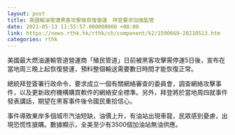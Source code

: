 ```yaml
---
layout: post
title: 美國輸油管遭黑客攻擊後恢復營運　拜登要求加強監管
date: 2021-05-13 11:55:57.000000000 +08:00
link: https://news.rthk.hk/rthk/ch/component/k2/1590669-20210513.htm
categories: rthk
---
```


美國最大燃油運輸管道營運商「殖民管道」日前被黑客攻擊需停運5日後，宣布在當地周三晚上起恢復營運，預料整個輸送需要數日時間才能恢復正常。

總統拜登簽署行政命令，要求成立一個有關網絡審查的委員會，調查網絡攻擊事件，以及更新政府機構購買軟件的網絡安全標準。另外，拜登將於當地周四就事件發表講話，期望在黑客事件後令國民重拾信心。

事件導致東岸多個城市汽油短缺，油價上升，有油站出現車龍，民眾感到憂慮，出現恐慌性搶購。數據顯示，全美至少有3500個加油站無油供應。
